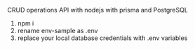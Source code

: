 CRUD operations API with nodejs with prisma and PostgreSQL

1. npm i
2. rename env-sample as .env
3. replace your local database credentials with .env variables